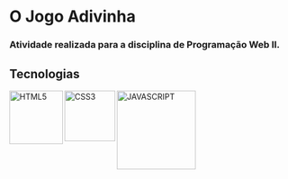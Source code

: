 # O Jogo Adivinha

### Atividade realizada para a disciplina de Programação Web II.

## Tecnologias
<img align="left" alt="HTML5" src="https://img.shields.io/badge/HTML5-E34F26?style=for-the-badge&logo=html5&logoColor=white" width="95px"/>
<img align="left" alt="CSS3" src="https://img.shields.io/badge/CSS3-1572B6?style=for-the-badge&logo=css3&logoColor=white" width="90px"/>
<img alt="JAVASCRIPT" src="https://img.shields.io/badge/JavaScript-F7DF1E?style=for-the-badge&logo=javascript&logoColor=black" width="140px"/>

